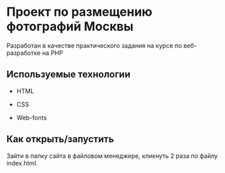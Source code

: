 # Проект по размещению фотографий Москвы

Разработан в качестве практического задания на курсе по веб-разработке на PHP

## Используемые технологии

* HTML

* CSS

* Web-fonts

## Как открыть/запустить

Зайти в папку сайта в файловом менеджере, кликнуть 2 раза по файлу index.html.